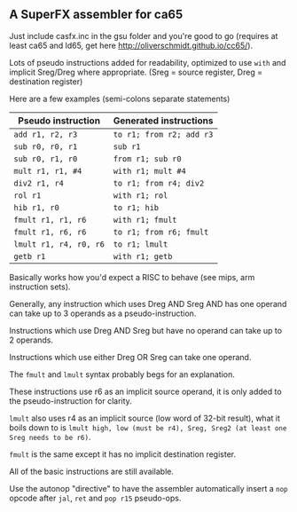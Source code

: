 
## A SuperFX assembler for ca65 ##
Just include casfx.inc in the gsu folder and you're good to go (requires at least ca65 and ld65, get here http://oliverschmidt.github.io/cc65/).

Lots of pseudo instructions added for readability, optimized to use `with` and implicit Sreg/Dreg where appropriate. (Sreg = source register, Dreg = destination register)

Here are a few examples (semi-colons separate statements)

| Pseudo instruction | Generated instructions |
| --- | --- |
| `add r1, r2, r3` | `to r1; from r2; add r3` |
| `sub r0, r0, r1` | `sub r1` |
| `sub r0, r1, r0` | `from r1; sub r0` |
| `mult r1, r1, #4` | `with r1; mult #4` |
| `div2 r1, r4` | `to r1; from r4; div2` |
| `rol r1` | `with r1; rol` |
| `hib r1, r0` | `to r1; hib` |
| `fmult r1, r1, r6` | `with r1; fmult` |
| `fmult r1, r6, r6` | `to r1; from r6; fmult` |
| `lmult r1, r4, r0, r6` | `to r1; lmult` |
| `getb r1` | `with r1; getb` |

Basically works how you'd expect a RISC to behave (see mips, arm instruction
sets).

Generally, any instruction which uses Dreg AND Sreg AND has one operand can take up to 3 operands as a pseudo-instruction.

Instructions which use Dreg AND Sreg but have no operand can take up to 2
operands.

Instructions which use either Dreg OR Sreg can take one operand.

The `fmult` and `lmult` syntax probably begs for an explanation.

These instructions use r6 as an implicit source operand, it is only added to the
pseudo-instruction for clarity.

`lmult` also uses r4 as an implicit source (low word of 32-bit result), what it boils down to is `lmult high, low (must be r4), Sreg, Sreg2 (at least one Sreg needs to be r6)`.

`fmult` is the same except it has no implicit destination register.

All of the basic instructions are still available.


Use the autonop "directive" to have the assembler automatically insert a `nop` opcode after `jal`, `ret` and `pop r15` pseudo-ops.
